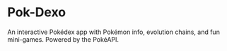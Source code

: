 # Pok-Dexo
An interactive Pokédex app with Pokémon info, evolution chains, and fun mini-games. Powered by the PokéAPI.
